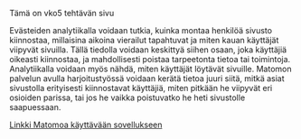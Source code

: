 Tämä on vko5 tehtävän sivu

Evästeiden analytiikalla voidaan tutkia, kuinka montaa henkilöä sivusto kiinnostaa, millaisina aikoina vierailut tapahtuvat ja miten kauan käyttäjät viipyvät sivuilla. Tällä tiedolla voidaan keskittyä siihen osaan, joka käyttäjiä oikeasti kiinnostaa, ja mahdollisesti poistaa tarpeetonta tietoa tai toimintoja. Analytiikalla voidaan myös nähdä, miten käyttäjät löytävät sivuille. Matomon palvelun avulla harjoitustyössä voidaan kerätä tietoa juuri siitä, mitkä asiat sivustolla erityisesti kiinnostavat käyttäjiä, miten pitkään he viipyvät eri osioiden parissa, tai jos he vaikka poistuvatko he heti sivustolle saapuessaan.

[Linkki Matomoa käyttävään sovellukseen](https://tiiakos.github.io/pilvipalvelut/vko5/matomo/index.html)
